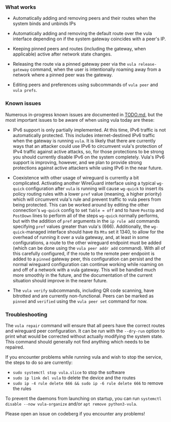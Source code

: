 ### What works

* Automatically adding and removing peers and their routes when the system
  binds and unbinds IPs

* Automatically adding and removing the default route over the vula interface
  depending on if the system gateway coincides with a peer's IP.

* Keeping pinned peers and routes (including the gateway, when applicable)
  active after network state changes.

* Releasing the route via a pinned gateway peer via the `vula release-gateway`
  command, when the user is intentionally roaming away from a network where a
  pinned peer was the gateway.

* Editing peers and preferences using subcommands of `vula peer` and `vula
  prefs`.

### Known issues

Numerous in-progress known issues are documented in
[TODO.md](https://codeberg.org/vula/vula/src/branch/main/TODO.md), but
the most important issues to be aware of when using vula today are these:

* IPv6 support is only partially implemented. At this time, IPv6 traffic is not
  automatically protected. This includes internet-destined IPv6 traffic when
  the gateway is running `vula`. It is likely that there are currently ways
  that an attacker could use IPv6 to circumvent vula's protection of IPv4
  traffic against active attacks, so, for those protections to be strong you
  should currently disable IPv6 on the system completely. Vula's IPv6 support
  is improving, however, and we plan to provide strong protections against
  active attackers while using IPv6 in the near future.

* Coexistence with other usage of wireguard is currently a bit complicated.
  Activating another WireGuard interface using a typical `wg-quick`
  configuration after `vula` is running will cause `wg-quick` to insert its
  policy routing rules with a lower `pref` value (meaning, a higher priority)
  which will circumvent vula's rule and prevent traffic to vula peers
  from being protected. This can be worked around by editing the other
  connection's `wg-quick` config to set `Table = off` and to have `PostUp` and
  `PostDown` lines to perform all of the steps `wg-quick` normally performs,
  but with the addition of `pref` arguments in the `ip rule add` commands
  specifying `pref` values greater than vula's (666). Additionally, the
  `wg-quick`-managed interface should have its `Mtu` set it 1340, to allow for
  the overhead of running it over a vula gateway, and, at least in some
  configurations, a route to the other wireguard endpoint must be added (which can
  be done using the `vula peer addr add` command). With all of this carefully
  configured, if the route to the remote peer endpoint is added to a `pinned`
  gateway peer, this configuration can persist and the normal wireguard
  configuration can continue working while roaming on and off of a network with
  a vula gateway.  This will be handled much more smoothly in the future, and
  the documentation of the current situation should improve in the nearer
  future.

* The `vula verify` subcommands, including QR code scanning, have bitrotted and
  are currently non-functional. Peers can be marked as `pinned` and `verified`
  using the `vula peer set` command for now.

### Troubleshooting

The `vula repair` command will ensure that all peers have the correct routes
and wireguard peer configuration. It can be run with the `--dry-run` option to
print what would be corrected without actually modifying the system state. This
command should generally not find anything which needs to be repaired.

If you encounter problems while running vula and wish to stop the service, the
steps to do so are currently:

* `sudo systemctl stop vula.slice` to stop the software
* `sudo ip link del vula` to delete the device and the routes
* `sudo ip -4 rule delete 666 && sudo ip -6 rule delete 666` to remove the
  rules

To prevent the daemons from launching on startup, you can run `systemctl
disable --now vula-organize` and/or `apt remove python3-vula`.

Please open an issue on codeberg if you encounter any problems!

